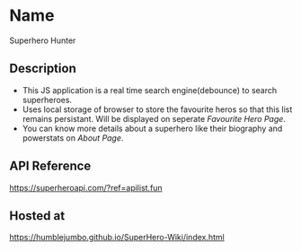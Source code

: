 # Name
Superhero Hunter

## Description
* This JS application is a real time search engine(debounce) to search superheroes.
*	Uses local storage of browser to store the favourite heros so that this list remains persistant. Will be displayed on seperate _Favourite Hero Page_.
* You can know more details about a superhero like their biography and powerstats on _About Page_.

## API Reference
https://superheroapi.com/?ref=apilist.fun

## Hosted at
https://humblejumbo.github.io/SuperHero-Wiki/index.html

